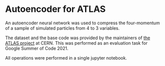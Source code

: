 # Autoencoder for ATLAS

An autoencoder neural network was used to compress the four-momentum of a sample of simulated particles from 4 to 3 variables.

The dataset and the base code was provided by the maintainers of [the ATLAS project](https://hepsoftwarefoundation.org/gsoc/projects/2020/project_ATLAS.html) at CERN. This was performed as an evaluation task for Google Summer of Code 2021.

All operations were performed in a single jupyter notebook.

